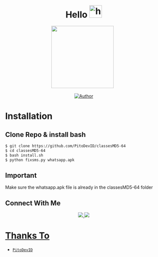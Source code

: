 <h1 align="center">Hello <img src="https://user-images.githubusercontent.com/1303154/88677602-1635ba80-d120-11ea-84d8-d263ba5fc3c0.gif" width="40px" alt="hi"><br></h1>

<p align='center'><img height="200" src="https://github.com/PitoDevID/PitoDevID/blob/pitodev/pitodev.jpg?raw=true"></a>&nbsp;&nbsp;</p>

<p align="center">
  <a href="https://github.com/PitoDevID/"><img title="Author" src="https://img.shields.io/badge/Author-PitoDevID-blue.svg?style=for-the-badge&logo=github" /></a>
</p>

# Installation
## Clone Repo & install bash
```bash
$ git clone https://github.com/PitoDevID/classesMD5-64
$ cd classesMD5-64
$ bash install.sh
$ python fixsms.py whatsapp.apk
```
## Important
Make sure the whatsapp.apk file is already in the classesMD5-64 folder

## Connect With Me
<p align="center">
  <a href="https://instagram.com/pitodev._"><img src="https://img.shields.io/badge/Instagram-E4405F?style=for-the-badge&logo=instagram&logoColor=white"/> 
  <a href="https://wa.me/6285235637978"><img src="https://img.shields.io/badge/WhatsApp-25D366?style=for-the-badge&logo=whatsapp&logoColor=white" /><br>
</P>

# Thanks To
* [`PitoDevID`](https://github.com/PitoDevID)
